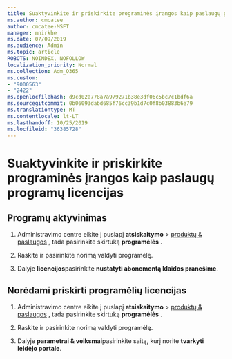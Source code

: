 ```yaml
---
title: Suaktyvinkite ir priskirkite programinės įrangos kaip paslaugų programų licencijas
ms.author: cmcatee
author: cmcatee-MSFT
manager: mnirkhe
ms.date: 07/09/2019
ms.audience: Admin
ms.topic: article
ROBOTS: NOINDEX, NOFOLLOW
localization_priority: Normal
ms.collection: Adm_O365
ms.custom:
- "9000563"
- "2422"
ms.openlocfilehash: d9cd02a778a7a979271b38e3df06c5bc7c1bdf6a
ms.sourcegitcommit: 0b06093dabd685f76cc39b1d7c0f8b03883b6e79
ms.translationtype: MT
ms.contentlocale: lt-LT
ms.lasthandoff: 10/25/2019
ms.locfileid: "36385728"
---
```

# <a name="activate-and-assign-software-as-a-service-app-licenses"></a>Suaktyvinkite ir priskirkite programinės įrangos kaip paslaugų programų licencijas 

## <a name="to-activate-apps"></a>Programų aktyvinimas

1. Administravimo centre eikite į puslapį **atsiskaitymo** > [produktų & paslaugos](https://go.microsoft.com/fwlink/p/?linkid=842054) , tada pasirinkite skirtuką **programėlės** .

2. Raskite ir pasirinkite norimą valdyti programėlę.

3. Dalyje **licencijos**pasirinkite **nustatyti abonementą klaidos pranešime**.  

## <a name="to-assign-app-licenses"></a>Norėdami priskirti programėlių licencijas

1. Administravimo centre eikite į puslapį **atsiskaitymo** > [produktų & paslaugos](https://go.microsoft.com/fwlink/p/?linkid=842054) , tada pasirinkite skirtuką **programėlės** .

2. Raskite ir pasirinkite norimą valdyti programėlę.  

3. Dalyje **parametrai & veiksmai**pasirinkite saitą, kurį norite **tvarkyti leidėjo portale**.